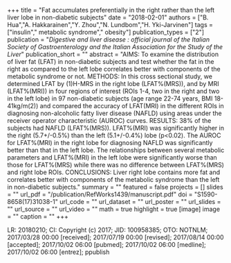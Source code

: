 +++
title = "Fat accumulates preferentially in the right rather than the left liver lobe in non-diabetic subjects"
date = "2018-02-01"
authors = ["B. Hua","A. Hakkarainen","Y. Zhou","N. Lundbom","H. Yki-Jarvinen"]
tags = ["insulin"," metabolic syndrome"," obesity"]
publication_types = ["2"]
publication = "_Digestive and liver disease : official journal of the Italian Society of Gastroenterology and the Italian Association for the Study of the Liver_"
publication_short = ""
abstract = "AIMS: To examine the distribution of liver fat (LFAT) in non-diabetic subjects and test whether the fat in the right as compared to the left lobe correlates better with components of the metabolic syndrome or not. METHODS: In this cross sectional study, we determined LFAT by (1)H-MRS in the right lobe (LFAT%(MRS)), and by MRI (LFAT%(MRI)) in four regions of interest (ROIs 1-4, two in the right and two in the left lobe) in 97 non-diabetic subjects (age range 22-74 years, BMI 18-41kg/m(2)) and compared the accuracy of LFAT(MRI) in the different ROIs in diagnosing non-alcoholic fatty liver disease (NAFLD) using areas under the receiver operator characteristic (AUROC) curves. RESULTS: 38% of the subjects had NAFLD (LFAT%(MRS)). LFAT%(MRI) was significantly higher in the right (5.7+/-0.5%) than the left (5.1+/-0.4%) lobe (p<0.02). The AUROC for LFAT%(MRI) in the right lobe for diagnosing NAFLD was significantly better than that in the left lobe. The relationships between several metabolic parameters and LFAT%(MRI) in the left lobe were significantly worse than those for LFAT%(MRS) while there was no difference between LFAT%(MRS) and right lobe ROIs. CONCLUSIONS: Liver right lobe contains more fat and correlates better with components of the metabolic syndrome than the left in non-diabetic subjects."
summary = ""
featured = false
projects = []
slides = ""
url_pdf = "/publication/RefWorks1439/manuscript.pdf"
doi = "S1590-8658(17)31038-1"
url_code = ""
url_dataset = ""
url_poster = ""
url_slides = ""
url_source = ""
url_video = ""
math = true
highlight = true
[image]
image = ""
caption = ""
+++

LR: 20180210; CI: Copyright (c) 2017; JID: 100958385; OTO: NOTNLM; 2017/03/28 00:00 [received]; 2017/07/19 00:00 [revised]; 2017/08/14 00:00 [accepted]; 2017/10/02 06:00 [pubmed]; 2017/10/02 06:00 [medline]; 2017/10/02 06:00 [entrez]; ppublish
